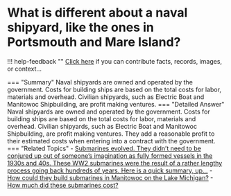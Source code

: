 # What is different about a naval shipyard, like the ones in Portsmouth and Mare Island?

!!! help-feedback ""
    <a href="/feedback/" data-feedback-link>Click here</a>
    if you can contribute facts, records, images, or context…

<a id="summary"></a>
=== "Summary"
    Naval shipyards are owned and operated by the government. Costs for building ships are based on the total costs for labor, materials and overhead. Civilian shipyards, such as Electric Boat and Manitowoc Shipbuilding, are profit making ventures.
=== "Detailed Answer"
    Naval shipyards are owned and operated by the government.  Costs for building ships are based on the total costs for labor, materials and overhead.  Civilian shipyards, such as Electric Boat and Manitowoc Shipbuilding, are profit making ventures.  They add a reasonable profit to their estimated costs when entering into a contract with the government.
=== "Related Topics"
    - [Submarines evolved. They didn’t need to be conjured up out of someone’s imagination as fully formed vessels in the 1930s and 40s. These WW2 submarines were the result of a rather lengthy process going back hundreds of years. Here is a quick summary, up…](./submarines-evolved-they-didnt-need-to-be-conjured-up-out-of-someones-imagination.md#summary)
    - [How could they build submarines in Manitowoc on the Lake Michigan?](./how-could-they-build-submarines-in-manitowoc-on-the-lake-michigan.md#summary)
    - [How much did these submarines cost?](./how-much-did-these-submarines-cost.md#summary)